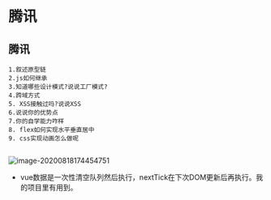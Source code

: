 # 腾讯

## 腾讯

```ks
1.叙述原型链
2.js如何继承
3.知道哪些设计模式?说说工厂模式?
4.跨域方式
5. XSS接触过吗?说说XSS
6.说说你的优势点
7.你的自学能力咋样
8. flex如何实现水平垂直居中
9. css实现动画怎么做呢


```

![image-20200818174454751](D:/czw-project/learningblog/docs/.vuepress/public/assets/img/image-20200818174454751.png)

- vue数据是一次性清空队列然后执行，nextTick在下次DOM更新后再执行。我的项目里有用到。

## 